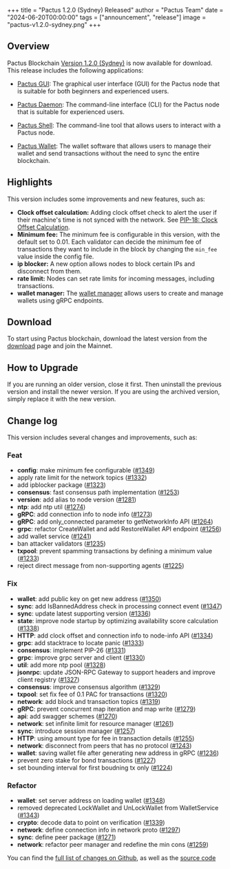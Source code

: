 +++
title = "Pactus 1.2.0 (Sydney) Released"
author = "Pactus Team"
date = "2024-06-20T00:00:00"
tags = ["announcement", "release"]
image = "pactus-v1.2.0-sydney.png"
+++

## Overview

Pactus Blockchain [Version 1.2.0 (Sydney)](https://github.com/pactus-project/pactus/releases/tag/v1.2.0)
is now available for download.
This release includes the following applications:

- [Pactus GUI](https://docs.pactus.org/get-started/pactus-gui/):
  The graphical user interface (GUI) for the Pactus node that is suitable
  for both beginners and experienced users.

- [Pactus Daemon](https://docs.pactus.org/get-started/pactus-daemon/):
  The command-line interface (CLI) for the Pactus node that is suitable for experienced users.

- [Pactus Shell](https://docs.pactus.org/tutorials/pactus-shell/):
  The command-line tool that allows users to interact with a Pactus node.

- [Pactus Wallet](https://docs.pactus.org/tutorials/pactus-wallet/):
  The wallet software that allows users to manage their wallet and send transactions
  without the need to sync the entire blockchain.

## Highlights

This version includes some improvements and new features, such as:

- **Clock offset calculation:** Adding clock offset check to
  alert the user if their machine's time is not synced with the network.
  See [PIP-18: Clock Offset Calculation](https://pips.pactus.org/PIPs/pip-18).
- **Minimum fee:** The minimum fee is configurable in this version, with the default set to 0.01.
  Each validator can decide the minimum fee of transactions they want to include in the block
  by changing the `min_fee` value inside the config file.
- **ip blocker:** A new option allows nodes to block certain IPs and disconnect from them.
- **rate limit:** Nodes can set rate limits for incoming messages, including transactions.
- **wallet manager:** The [wallet manager](https://docs.pactus.org/tutorials/grpc-sign-transactions/)
  allows users to create and manage wallets using gRPC endpoints.

## Download

To start using Pactus blockchain, download the latest version from the [download](/download)
page and join the Mainnet.

## How to Upgrade

If you are running an older version, close it first.
Then uninstall the previous version and install the newer version.
If you are using the archived version, simply replace it with the new version.

## Change log

This version includes several changes and improvements, such as:

### Feat

- **config**: make minimum fee configurable ([#1349](https://github.com/pactus-project/pactus/pull/1349))
- apply rate limit for the network topics ([#1332](https://github.com/pactus-project/pactus/pull/1332))
- add ipblocker package ([#1323](https://github.com/pactus-project/pactus/pull/1323))
- **consensus**: fast consensus path implementation ([#1253](https://github.com/pactus-project/pactus/pull/1253))
- **version**: add alias to node version ([#1281](https://github.com/pactus-project/pactus/pull/1281))
- **ntp**: add ntp util ([#1274](https://github.com/pactus-project/pactus/pull/1274))
- **gRPC**: add connection info to node info ([#1273](https://github.com/pactus-project/pactus/pull/1273))
- **gRPC**: add only_connected parameter to getNetworkInfo API ([#1264](https://github.com/pactus-project/pactus/pull/1264))
- **grpc**: refactor CreateWallet and add RestoreWallet API endpoint ([#1256](https://github.com/pactus-project/pactus/pull/1256))
- add wallet service ([#1241](https://github.com/pactus-project/pactus/pull/1241))
- ban attacker validators ([#1235](https://github.com/pactus-project/pactus/pull/1235))
- **txpool**: prevent spamming transactions by defining a minimum value ([#1233](https://github.com/pactus-project/pactus/pull/1233))
- reject direct message from non-supporting agents ([#1225](https://github.com/pactus-project/pactus/pull/1225))

### Fix

- **wallet**: add public key on get new address ([#1350](https://github.com/pactus-project/pactus/pull/1350))
- **sync**: add IsBannedAddress check in processing connect event ([#1347](https://github.com/pactus-project/pactus/pull/1347))
- **sync**: update latest supporting version ([#1336](https://github.com/pactus-project/pactus/pull/1336))
- **state**: improve node startup by optimizing availability score calculation ([#1338](https://github.com/pactus-project/pactus/pull/1338))
- **HTTP**: add clock offset and connection info to node-info API ([#1334](https://github.com/pactus-project/pactus/pull/1334))
- **grpc**: add stacktrace to locate panic ([#1333](https://github.com/pactus-project/pactus/pull/1333))
- **consensus**: implement PIP-26 ([#1331](https://github.com/pactus-project/pactus/pull/1331))
- **grpc**: improve grpc server and client ([#1330](https://github.com/pactus-project/pactus/pull/1330))
- **util**: add more ntp pool ([#1328](https://github.com/pactus-project/pactus/pull/1328))
- **jsonrpc**: update JSON-RPC Gateway to support headers and improve client registry ([#1327](https://github.com/pactus-project/pactus/pull/1327))
- **consensus**: improve consensus algorithm ([#1329](https://github.com/pactus-project/pactus/pull/1329))
- **txpool**: set fix fee of 0.1 PAC for transactions ([#1320](https://github.com/pactus-project/pactus/pull/1320))
- **network**: add block and transaction topics ([#1319](https://github.com/pactus-project/pactus/pull/1319))
- **gRPC**: prevent concurrent map iteration and map write ([#1279](https://github.com/pactus-project/pactus/pull/1279))
- **api**: add swagger schemes ([#1270](https://github.com/pactus-project/pactus/pull/1270))
- **network**: set infinite limit for resource manager ([#1261](https://github.com/pactus-project/pactus/pull/1261))
- **sync**: introduce session manager ([#1257](https://github.com/pactus-project/pactus/pull/1257))
- **HTTP**: using amount type for fee in transaction details ([#1255](https://github.com/pactus-project/pactus/pull/1255))
- **network**: disconnect from peers that has no protocol ([#1243](https://github.com/pactus-project/pactus/pull/1243))
- **wallet**: saving wallet file after generating new address in gRPC ([#1236](https://github.com/pactus-project/pactus/pull/1236))
- prevent zero stake for bond transactions ([#1227](https://github.com/pactus-project/pactus/pull/1227))
- set bounding interval for first boudning tx only ([#1224](https://github.com/pactus-project/pactus/pull/1224))

### Refactor

- **wallet**: set server address on loading wallet ([#1348](https://github.com/pactus-project/pactus/pull/1348))
- removed deprecated LockWallet and UnLockWallet from WalletService ([#1343](https://github.com/pactus-project/pactus/pull/1343))
- **crypto**: decode data to point on verification ([#1339](https://github.com/pactus-project/pactus/pull/1339))
- **network**: define connection info in network proto ([#1297](https://github.com/pactus-project/pactus/pull/1297))
- **sync**: define peer package ([#1271](https://github.com/pactus-project/pactus/pull/1271))
- **network**: refactor peer manager and redefine the min cons ([#1259](https://github.com/pactus-project/pactus/pull/1259))

You can find the [full list of changes on Github](https://github.com/pactus-project/pactus/compare/v1.1.0...v1.2.0),
as well as the [source code](https://github.com/pactus-project/pactus/releases/tag/v1.2.0)
